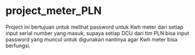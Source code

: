# project_meter_PLN
Project ini bertujuan untuk melihat password untuk Kwh meter dari setiap input serial number yang masuk, supaya setiap DCU dari tim PLN bisa input password yang muncul untuk digunakan nantinya agar Kwh meter bisa berfungsi.
